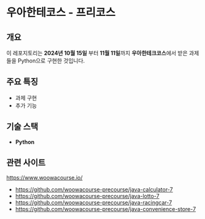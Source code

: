 # **우아한테코스 - 프리코스**

## **개요**

이 레포지토리는 **2024년 10월 15일** 부터 **11월 11일**까지 **우아한테크코스**에서 받은 과제들을 Python으로 구현한 것입니다.

## **주요 특징**
- 과제 구현
- 추가 기능

## **기술 스택**
- **Python**

## **관련 사이트**
https://www.woowacourse.io/

- https://github.com/woowacourse-precourse/java-calculator-7
- https://github.com/woowacourse-precourse/java-lotto-7
- https://github.com/woowacourse-precourse/java-racingcar-7
- https://github.com/woowacourse-precourse/java-convenience-store-7
